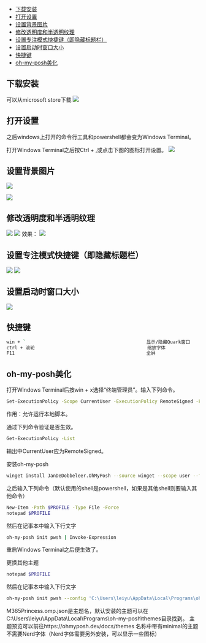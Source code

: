 - [下载安装](#下载安装)
- [打开设置](#打开设置)
- [设置背景图片](#设置背景图片)
- [修改透明度和半透明纹理](#修改透明度和半透明纹理)
- [设置专注模式快捷键（即隐藏标题栏）](#设置专注模式快捷键（即隐藏标题栏）)
- [设置启动时窗口大小](#设置启动时窗口大小)
- [快捷键](#快捷键)
- [oh-my-posh美化](#oh-my-posh美化)
## 下载安装
可以从microsoft store下载
![](/images/window_01.png)
## 打开设置
之后windows上打开的命令行工具和powershell都会变为Windows Terminal。

打开Windows Terminal之后按Ctrl + ,或点击下图的图标打开设置。
![](/images/window_02.png)
## 设置背景图片
![](/images/window_03.png)

![](/images/window_09.png)
## 修改透明度和半透明纹理
![](/images/window_03.png)
![](/images/window_04.png)
效果：
![](/images/window_05.png)



## 设置专注模式快捷键（即隐藏标题栏）
![](/images/window_06.png)
![](/images/window_07.png)



## 设置启动时窗口大小
![](/images/window_08.png)

## 快捷键
```sh
win + `                                            显示/隐藏Quark窗口
ctrl + 滚轮                                         缩放字体
F11                                                全屏
```
## oh-my-posh美化
打开Windows Terminal后按win + x选择“终端管理员”。输入下列命令。
```sh
Set-ExecutionPolicy -Scope CurrentUser -ExecutionPolicy RemoteSigned -Force
```
作用​​：允许运行本地脚本。

通过下列命令验证是否生效。
```sh
Get-ExecutionPolicy -List
```
输出中CurrentUser应为RemoteSigned。




安装oh-my-posh
```sh
winget install JanDeDobbeleer.OhMyPosh --source winget --scope user --force
```

之后输入下列命令（默认使用的shell是powershell，如果是其他shell则要输入其他命令）
```sh
New-Item -Path $PROFILE -Type File -Force
notepad $PROFILE
```

然后在记事本中输入下行文字
```sh
oh-my-posh init pwsh | Invoke-Expression
```
重启Windows Terminal之后便生效了。

更换其他主题
```sh
notepad $PROFILE
```
然后在记事本中输入下行文字
```sh
oh-my-posh init pwsh --config 'C:\Users\leiyu\AppData\Local\Programs\oh-my-posh\themes\M365Princess.omp.json' | Invoke-Expression
```
M365Princess.omp.json是主题名，默认安装的主题可以在C:\Users\leiyu\AppData\Local\Programs\oh-my-posh\themes目录找到。
主题预览可以前往https://ohmyposh.dev/docs/themes
名称中带有minimal的主题不需要Nerd字体（Nerd字体需要另外安装，可以显示一些图标）